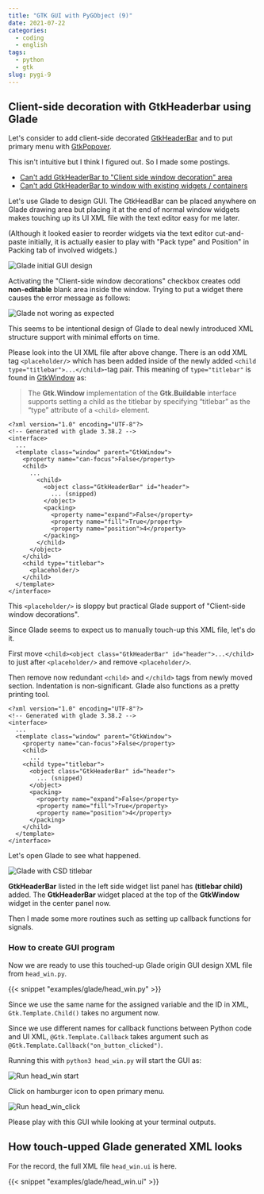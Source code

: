 ```yaml
---
title: "GTK GUI with PyGObject (9)"
date: 2021-07-22
categories:
  - coding
  - english
tags:
  - python
  - gtk
slug: pygi-9
---
```


## Client-side decoration with GtkHeaderbar using Glade

Let's consider to add client-side decorated
[GtkHeaderBar](https://lazka.github.io/pgi-docs/Gtk-3.0/classes/HeaderBar.html)
and to put primary menu with
[GtkPopover](https://lazka.github.io/pgi-docs/Gtk-3.0/classes/Popover.html).

This isn't intuitive but I think I figured out.  So I made some postings.
* [Can't add GtkHeaderBar to "Client side window decoration" area](https://bugs.debian.org/cgi-bin/bugreport.cgi?bug=991468)
* [Can't add GtkHeaderBar to window with existing widgets / containers](https://gitlab.gnome.org/GNOME/glade/-/issues/499)

Let's use Glade to design GUI.  The GtkHeadBar can be placed anywhere on Glade drawing area but placing it at the end of normal window widgets makes touching up its UI XML file with the text editor easy for me later.

(Although it looked easier to reorder widgets via the text editor cut-and-paste initially, it is actually easier to play with "Pack type" and Position" in Packing tab of involved widgets.)

![Glade initial GUI design](/img/head-start.png)

Activating the "Client-side window decorations" checkbox creates odd __non-editable__ blank area inside the window.  Trying to put a widget there causes the error message as follows:

![Glade not woring as expected](/img/head-csd.png)

This seems to be intentional design of Glade to deal newly introduced XML structure support with minimal efforts on time.

Please look into the UI XML file after above change.  There is an odd XML tag `<placeholder/>` which has been added inside of the newly added `<child type="titlebar">...</child>`-tag pair.  This meaning of `type="titlebar"` is found in [GtkWindow](https://lazka.github.io/pgi-docs/#Gtk-3.0/classes/Window.html#class-details) as:

> The __Gtk.Window__ implementation of the __Gtk.Buildable__ interface supports setting a child as the titlebar by specifying “titlebar” as the “type” attribute of a `<child>` element.

```
<?xml version="1.0" encoding="UTF-8"?>
<!-- Generated with glade 3.38.2 -->
<interface>
  ...
  <template class="window" parent="GtkWindow">
    <property name="can-focus">False</property>
    <child>
      ...
        <child>
          <object class="GtkHeaderBar" id="header">
            ... (snipped)
          </object>
          <packing>
            <property name="expand">False</property>
            <property name="fill">True</property>
            <property name="position">4</property>
          </packing>
        </child>
      </object>
    </child>
    <child type="titlebar">
      <placeholder/>
    </child>
  </template>
</interface>
```

This `<placeholder/>` is sloppy but practical Glade support of "Client-side window decorations".

Since Glade seems to expect us to manually touch-up this XML file, let's do it.

First move `<child><object class="GtkHeaderBar" id="header">...</child>`
to just after `<placeholder/>` and
remove `<placeholder/>`.

Then remove now redundant `<child>` and `</child>` tags from newly moved
section.  Indentation is non-significant.  Glade also functions as a pretty
printing tool.

```
<?xml version="1.0" encoding="UTF-8"?>
<!-- Generated with glade 3.38.2 -->
<interface>
  ...
  <template class="window" parent="GtkWindow">
    <property name="can-focus">False</property>
    <child>
      ...
    <child type="titlebar">
      <object class="GtkHeaderBar" id="header">
        ... (snipped)
      </object>
      <packing>
        <property name="expand">False</property>
        <property name="fill">True</property>
        <property name="position">4</property>
      </packing>
    </child>
  </template>
</interface>
```

Let's open Glade to see what happened.

![Glade with CSD titlebar](/img/head-titlebar.png)

__GtkHeaderBar__ listed in the left side widget list panel has __(titlebar child)__ added.  The __GtkHeaderBar__ widget placed at the top of the __GtkWindow__ widget in the center panel now.

Then I made some more routines such as setting up callback functions for
signals.

### How to create GUI program

Now we are ready to use this touched-up Glade origin GUI design XML file from `head_win.py`.

{{< snippet "examples/glade/head_win.py" >}}

Since we use the same name for the assigned variable and the ID in XML,
`Gtk.Template.Child()` takes no argument now.

Since we use different names for callback functions between Python code and UI
XML, `@Gtk.Template.Callback` takes argument such as `@Gtk.Template.Callback("on_button_clicked")`.

Running this with `python3 head_win.py` will start the GUI as:

![Run head_win start](/img/head_win_start.png)

Click on hamburger icon to open primary menu.

![Run head_win_click](/img/head_win_popover.png)

Please play with this GUI while looking at your terminal outputs.

## How touch-upped Glade generated XML looks

For the record, the full XML file `head_win.ui` is here.

{{< snippet "examples/glade/head_win.ui" >}}

<!-- vim: set sw=2 sts=2 ai si et tw=79 ft=markdown: -->
